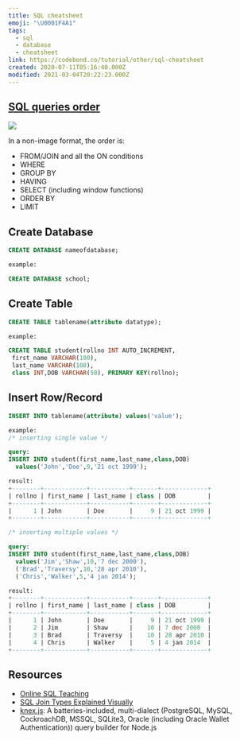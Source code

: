 ```yaml
---
title: SQL cheatsheet
emoji: "\U0001F4A1"
tags:
  - sql
  - database
  - cheatsheet
link: https://codebond.co/tutorial/other/sql-cheatsheet
created: 2020-07-11T05:16:40.000Z
modified: 2021-03-04T20:22:23.000Z
---
```


## [SQL queries order](https://jvns.ca/blog/2019/10/03/sql-queries-don-t-start-with-select/)

![](https://cdn.beekka.com/blogimg/asset/202105/bg2021052806.jpg)

In a non-image format, the order is:

- FROM/JOIN and all the ON conditions
- WHERE
- GROUP BY
- HAVING
- SELECT (including window functions)
- ORDER BY
- LIMIT

## Create Database

```sql
CREATE DATABASE nameofdatabase;

example:

CREATE DATABASE school;
```

## Create Table

```sql
CREATE TABLE tablename(attribute datatype);

example:

CREATE TABLE student(rollno INT AUTO_INCREMENT,
 first_name VARCHAR(100),
 last_name VARCHAR(100),
 class INT,DOB VARCHAR(50), PRIMARY KEY(rollno);
```

## Insert Row/Record

```sql
INSERT INTO tablename(attribute) values('value');

example:
/* inserting single value */

query:
INSERT INTO student(first_name,last_name,class,DOB)
  values('John','Doe',9,'21 oct 1999');

result:
+--------+------------+-----------+-------+-------------+
| rollno | first_name | last_name | class | DOB         |
+--------+------------+-----------+-------+-------------+
|      1 | John       | Doe       |     9 | 21 oct 1999 |
+--------+------------+-----------+-------+-------------+

/* inserting multiple values */

query:
INSERT INTO student(first_name,last_name,class,DOB)
  values('Jim','Shaw',10,'7 dec 2000'),
  ('Brad','Traversy',10,'28 apr 2010'),
  ('Chris','Walker',5,'4 jan 2014');

result:
+--------+------------+-----------+-------+-------------+
| rollno | first_name | last_name | class | DOB         |
+--------+------------+-----------+-------+-------------+
|      1 | John       | Doe       |     9 | 21 oct 1999 |
|      2 | Jim        | Shaw      |    10 | 7 dec 2000  |
|      3 | Brad       | Traversy  |    10 | 28 apr 2010 |
|      4 | Chris      | Walker    |     5 | 4 jan 2014  |
+--------+------------+-----------+-------+-------------+
```

## Resources

- [Online SQL Teaching](https://www.sqlteaching.com/)
- [SQL Join Types Explained Visually](https://dataschool.com/how-to-teach-people-sql/sql-join-types-explained-visually/)
- [knex.js](https://github.com/knex/knex): A batteries-included, multi-dialect (PostgreSQL, MySQL, CockroachDB, MSSQL, SQLite3, Oracle (including Oracle Wallet Authentication)) query builder for Node.js
